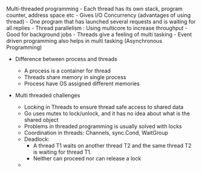 Multi-threaded programming
    - Each thread has its own stack, program counter, address space etc
    - Gives I/O Concurrency (advantages of using thread)
        - One program that has launched several requests and is waiting for all replies
        - Thread parallelism : Using multicore to increase throughput
        - Good for background jobs
    - Threads give a feeling of multi tasking
    - Event driven programming also helps in multi tasking (Asynchronous Programming)

- Difference between process and threads
    - A process is a container for thread
    - Threads share memory in single process
    - Process have OS assigned different memories
    
- Multi threaded challenges
    - Locking in Threads to ensure thread safe access to shared data
    - Go uses mutex to lock/unlock, and it has no idea about what is the shared object
    - Problems in threaded programming is usually solved with locks
    - Coordination in threads: Channels, sync.Cond, WaitGroup
    - Deadlock: 
        - A thread T1 waits on another thread T2 and the same thread T2 is waiting for thread T1.
        - Neither can proceed nor can release a lock
    - 